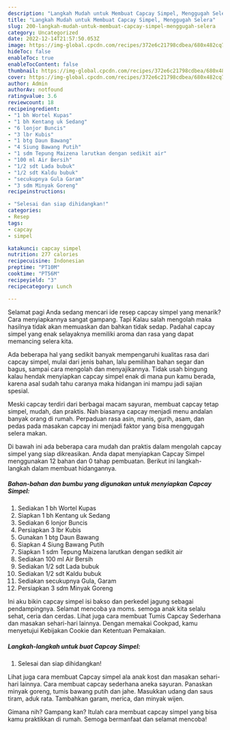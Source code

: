 ```yaml
---
description: "Langkah Mudah untuk Membuat Capcay Simpel, Menggugah Selera"
title: "Langkah Mudah untuk Membuat Capcay Simpel, Menggugah Selera"
slug: 200-langkah-mudah-untuk-membuat-capcay-simpel-menggugah-selera
category: Uncategorized
date: 2022-12-14T21:57:50.053Z
image: https://img-global.cpcdn.com/recipes/372e6c21798cdbea/680x482cq70/capcay-simpel-foto-resep-utama.jpg
hideToc: false
enableToc: true
enableTocContent: false
thumbnail: https://img-global.cpcdn.com/recipes/372e6c21798cdbea/680x482cq70/capcay-simpel-foto-resep-utama.jpg
cover: https://img-global.cpcdn.com/recipes/372e6c21798cdbea/680x482cq70/capcay-simpel-foto-resep-utama.jpg
author: Admin
authorAv: notfound
ratingvalue: 3.6
reviewcount: 18
recipeingredient:
- "1 bh Wortel Kupas"
- "1 bh Kentang uk Sedang"
- "6 lonjor Buncis"
- "3 lbr Kubis"
- "1 btg Daun Bawang"
- "4 Siung Bawang Putih"
- "1 sdm Tepung Maizena larutkan dengan sedikit air"
- "100 ml Air Bersih"
- "1/2 sdt Lada bubuk"
- "1/2 sdt Kaldu bubuk"
- "secukupnya Gula Garam"
- "3 sdm Minyak Goreng"
recipeinstructions:

- "Selesai dan siap dihidangkan!"
categories:
- Resep
tags:
- capcay
- simpel

katakunci: capcay simpel 
nutrition: 277 calories
recipecuisine: Indonesian
preptime: "PT10M"
cooktime: "PT56M"
recipeyield: "3"
recipecategory: Lunch

---
```



Selamat pagi Anda sedang mencari ide resep capcay simpel yang menarik? Cara menyiapkannya sangat gampang. Tapi Kalau salah mengolah maka hasilnya tidak akan memuaskan dan bahkan tidak sedap. Padahal capcay simpel yang enak selayaknya memiliki aroma dan rasa yang dapat memancing selera kita.


Ada beberapa hal yang sedikit banyak mempengaruhi kualitas rasa dari capcay simpel, mulai dari jenis bahan, lalu pemilihan bahan segar dan bagus, sampai cara mengolah dan menyajikannya. Tidak usah bingung kalau hendak menyiapkan capcay simpel enak di mana pun kamu berada, karena asal sudah tahu caranya maka hidangan ini mampu jadi sajian spesial.

Meski capcay terdiri dari berbagai macam sayuran, membuat capcay tetap simpel, mudah, dan praktis. Nah biasanya capcay menjadi menu andalan banyak orang di rumah. Perpaduan rasa asin, manis, gurih, asam, dan pedas pada masakan capcay ini menjadi faktor yang bisa menggugah selera makan.


Di bawah ini ada beberapa cara mudah dan praktis dalam mengolah capcay simpel yang siap dikreasikan. Anda dapat menyiapkan Capcay Simpel menggunakan 12 bahan dan 0 tahap pembuatan. Berikut ini langkah-langkah dalam membuat hidangannya.

<!--inarticleads1-->

##### Bahan-bahan dan bumbu yang digunakan untuk menyiapkan Capcay Simpel:

1. Sediakan 1 bh Wortel Kupas
1. Siapkan 1 bh Kentang uk Sedang
1. Sediakan 6 lonjor Buncis
1. Persiapkan 3 lbr Kubis
1. Gunakan 1 btg Daun Bawang
1. Siapkan 4 Siung Bawang Putih
1. Siapkan 1 sdm Tepung Maizena larutkan dengan sedikit air
1. Sediakan 100 ml Air Bersih
1. Sediakan 1/2 sdt Lada bubuk
1. Sediakan 1/2 sdt Kaldu bubuk
1. Sediakan secukupnya Gula, Garam
1. Persiapkan 3 sdm Minyak Goreng


Ini aku bikin capcay simpel isi bakso dan perkedel jagung sebagai pendampingnya. Selamat mencoba ya moms. semoga anak kita selalu sehat, ceria dan cerdas. Lihat juga cara membuat Tumis Capcay Sederhana dan masakan sehari-hari lainnya. Dengan memakai Cookpad, kamu menyetujui Kebijakan Cookie dan Ketentuan Pemakaian. 

<!--inarticleads2-->

##### Langkah-langkah untuk buat Capcay Simpel:


1. Selesai dan siap dihidangkan!

Lihat juga cara membuat Capcay simpel ala anak kost dan masakan sehari-hari lainnya. Cara membuat capcay sederhana aneka sayuran. Panaskan minyak goreng, tumis bawang putih dan jahe. Masukkan udang dan saus tiram, aduk rata. Tambahkan garam, merica, dan minyak wijen. 

Gimana nih? Gampang kan? Itulah cara membuat capcay simpel yang bisa kamu praktikkan di rumah. Semoga bermanfaat dan selamat mencoba!
